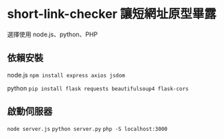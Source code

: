 # short-link-checker 讓短網址原型畢露

選擇使用 node.js、python、PHP

## 依賴安裝

node.js
`npm install express axios jsdom`

python
`pip install flask requests beautifulsoup4 flask-cors`

## 啟動伺服器

`node server.js`
`python server.py`
`php -S localhost:3000`